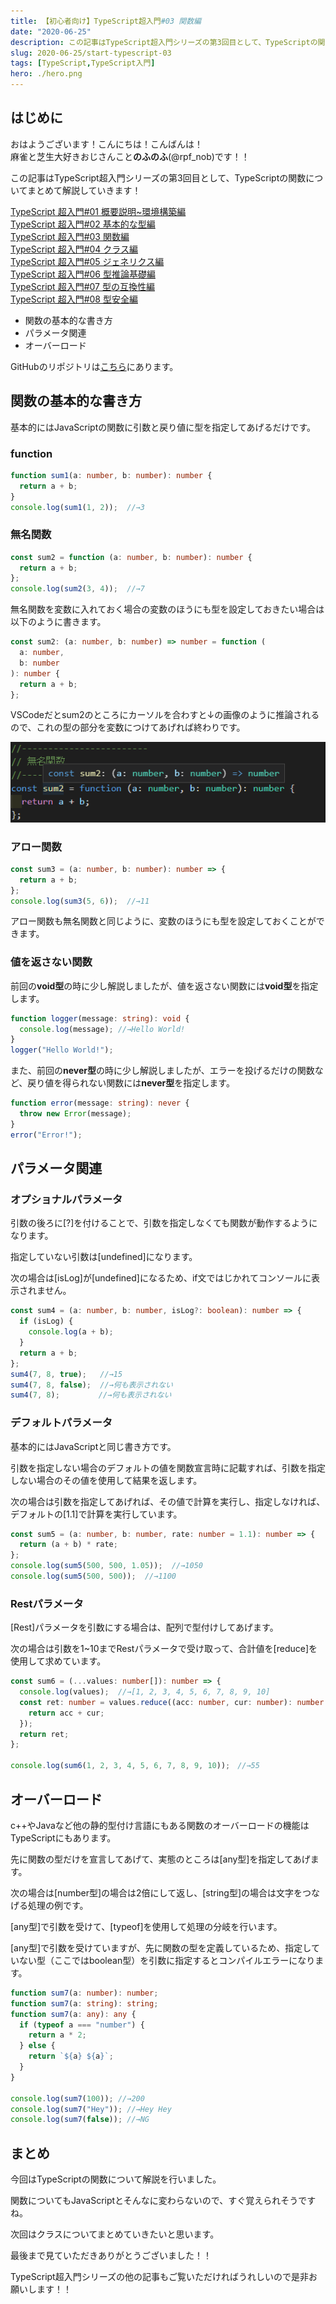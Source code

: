 ```yaml
---
title: 【初心者向け】TypeScript超入門#03 関数編
date: "2020-06-25"
description: この記事はTypeScript超入門シリーズの第3回目として、TypeScriptの関数についてまとめて解説していきます！
slug: 2020-06-25/start-typescript-03
tags: [TypeScript,TypeScript入門]
hero: ./hero.png
---
```


## はじめに 

おはようございます！こんにちは！こんばんは！<br>
麻雀と芝生大好きおじさんこと**のふのふ**(@rpf_nob)です！！

この記事はTypeScript超入門シリーズの第3回目として、TypeScriptの関数についてまとめて解説していきます！

[TypeScript 超入門#01 概要説明~環境構築編](https://rpf-noblog.com/2020-06-17/start-typescript-01)<br>
[TypeScript 超入門#02 基本的な型編](https://rpf-noblog.com/2020-06-22/start-typescript-02)<br>
[TypeScript 超入門#03 関数編](https://rpf-noblog.com/2020-06-25/start-typescript-03)<br>
[TypeScript 超入門#04 クラス編](https://rpf-noblog.com/2020-06-28/start-typescript-04)<br>
[TypeScript 超入門#05 ジェネリクス編](https://rpf-noblog.com/2020-07-05/start-typescript-05)<br>
[TypeScript 超入門#06 型推論基礎編](https://rpf-noblog.com/2020-07-15/start-typescript-06)<br>
[TypeScript 超入門#07 型の互換性編](https://rpf-noblog.com/2020-07-18/start-typescript-07)<br>
[TypeScript 超入門#08 型安全編](https://rpf-noblog.com/2020-07-26/start-typescript-08)<br>

* 関数の基本的な書き方
* パラメータ関連
* オーバーロード

GitHubのリポジトリは[こちら](https://github.com/N-Iwata/start-typescript)にあります。

## 関数の基本的な書き方

基本的にはJavaScriptの関数に引数と戻り値に型を指定してあげるだけです。

### function

```ts:title=src/03_function-types.ts
function sum1(a: number, b: number): number {
  return a + b;
}
console.log(sum1(1, 2));  //→3
```

### 無名関数

```ts:title=src/03_function-types.ts
const sum2 = function (a: number, b: number): number {
  return a + b;
};
console.log(sum2(3, 4));  //→7
```

無名関数を変数に入れておく場合の変数のほうにも型を設定しておきたい場合は以下のように書きます。

```ts:title=src/03_function-types.ts
const sum2: (a: number, b: number) => number = function (
  a: number,
  b: number
): number {
  return a + b;
};
```

VSCodeだとsum2のところにカーソルを合わすと↓の画像のように推論されるので、これの型の部分を変数につけてあげれば終わりです。

![画像1](./img1.png)

### アロー関数

```ts:title=src/03_function-types.ts
const sum3 = (a: number, b: number): number => {
  return a + b;
};
console.log(sum3(5, 6));  //→11
```

アロー関数も無名関数と同じように、変数のほうにも型を設定しておくことができます。

### 値を返さない関数

前回の**void型**の時に少し解説しましたが、値を返さない関数には**void型**を指定します。

```ts:title=src/02_basic-types.ts
function logger(message: string): void {
  console.log(message); //→Hello World!
}
logger("Hello World!");
```

また、前回の**never型**の時に少し解説しましたが、エラーを投げるだけの関数など、戻り値を得られない関数には**never型**を指定します。

```ts:title=src/02_basic-types.ts
function error(message: string): never {
  throw new Error(message);
}
error("Error!");
```

## パラメータ関連

### オプショナルパラメータ

引数の後ろに[?]を付けることで、引数を指定しなくても関数が動作するようになります。

指定していない引数は[undefined]になります。

次の場合は[isLog]が[undefined]になるため、if文ではじかれてコンソールに表示されません。

```ts:title=src/03_function-types.ts
const sum4 = (a: number, b: number, isLog?: boolean): number => {
  if (isLog) {
    console.log(a + b);
  }
  return a + b;
};
sum4(7, 8, true);   //→15
sum4(7, 8, false);  //→何も表示されない
sum4(7, 8);       　//→何も表示されない
```

### デフォルトパラメータ

基本的にはJavaScriptと同じ書き方です。

引数を指定しない場合のデフォルトの値を関数宣言時に記載すれば、引数を指定しない場合のその値を使用して結果を返します。

次の場合は引数を指定してあげれば、その値で計算を実行し、指定しなければ、デフォルトの[1.1]で計算を実行しています。

```ts:title=src/03_function-types.ts
const sum5 = (a: number, b: number, rate: number = 1.1): number => {
  return (a + b) * rate;
};
console.log(sum5(500, 500, 1.05));  //→1050
console.log(sum5(500, 500));  //→1100
```

### Restパラメータ

[Rest]パラメータを引数にする場合は、配列で型付けしてあげます。

次の場合は引数を1~10までRestパラメータで受け取って、合計値を[reduce]を使用して求めています。

```ts:title=src/03_function-types.ts
const sum6 = (...values: number[]): number => {
  console.log(values);  //→[1, 2, 3, 4, 5, 6, 7, 8, 9, 10]
  const ret: number = values.reduce((acc: number, cur: number): number => {
    return acc + cur;
  });
  return ret;
};

console.log(sum6(1, 2, 3, 4, 5, 6, 7, 8, 9, 10));　//→55
```

## オーバーロード

c++やJavaなど他の静的型付け言語にもある関数のオーバーロードの機能はTypeScriptにもあります。

先に関数の型だけを宣言してあげて、実態のところは[any型]を指定してあげます。

次の場合は[number型]の場合は2倍にして返し、[string型]の場合は文字をつなげる処理の例です。

[any型]で引数を受けて、[typeof]を使用して処理の分岐を行います。

[any型]で引数を受けていますが、先に関数の型を定義しているため、指定していない型（ここではboolean型）を引数に指定するとコンパイルエラーになります。

```ts:title=src/03_function-types.ts
function sum7(a: number): number;
function sum7(a: string): string;
function sum7(a: any): any {
  if (typeof a === "number") {
    return a * 2;
  } else {
    return `${a} ${a}`;
  }
}

console.log(sum7(100)); //→200
console.log(sum7("Hey")); //→Hey Hey
console.log(sum7(false)); //→NG
```


## まとめ

今回はTypeScriptの関数について解説を行いました。<br>

関数についてもJavaScriptとそんなに変わらないので、すぐ覚えられそうですね。

次回はクラスについてまとめていきたいと思います。

最後まで見ていただきありがとうございました！！

TypeScript超入門シリーズの他の記事もご覧いただければうれしいので是非お願いします！！

<div class="iframely-embed"><div class="iframely-responsive" style="height: 140px; padding-bottom: 0;"><a href="https://rpf-noblog.com/tags/type-script%25E5%2585%25A5%25E9%2596%2580/" data-iframely-url="//cdn.iframe.ly/sqovy6d"></a></div></div>